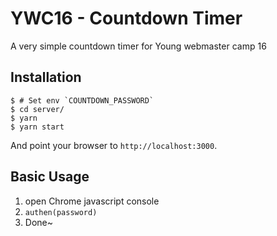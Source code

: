 
# YWC16 - Countdown Timer

A very simple countdown timer for Young webmaster camp 16

## Installation

```
$ # Set env `COUNTDOWN_PASSWORD`
$ cd server/
$ yarn 
$ yarn start
```

And point your browser to `http://localhost:3000`. 

## Basic Usage
1. open Chrome javascript console
2. `authen(password)`
3. Done~


